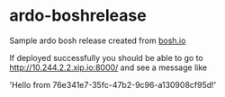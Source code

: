 # ardo-boshrelease
Sample ardo bosh release created from [bosh.io](https://bosh.io/docs/create-release.html)

If deployed successfully you should be able to go to http://10.244.2.2.xip.io:8000/ and see a message like 

'Hello from 76e341e7-35fc-47b2-9c96-a130908cf95d!'
